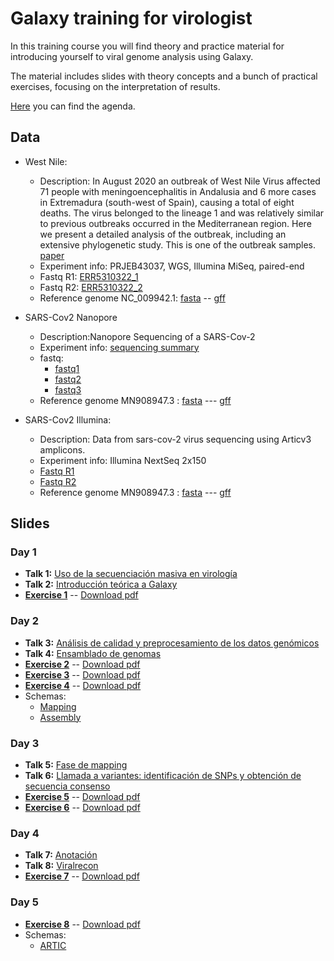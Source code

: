 # Galaxy training for virologist 
In this training course you will find theory and practice material for introducing yourself to viral genome analysis using Galaxy.

The material includes slides with theory concepts and a bunch of practical exercises, focusing on the interpretation of results.

[Here](slides/programa_virus-galaxy-ISCIII_2023_1week.pdf) you can find the agenda.

## Data

- West Nile:
    - Description: In August 2020 an outbreak of West Nile Virus affected 71 people with meningoencephalitis in Andalusia and 6 more cases in Extremadura (south-west of Spain), causing a total of eight deaths. The virus belonged to the lineage 1 and was relatively similar to previous outbreaks occurred in the Mediterranean region. Here we present a detailed analysis of the outbreak, including an extensive phylogenetic study. This is one of the outbreak samples. [paper](https://pubmed.ncbi.nlm.nih.gov/34063166/)
    - Experiment info: PRJEB43037, WGS, Illumina MiSeq, paired-end
    - Fastq R1: [ERR5310322_1](https://ftp.sra.ebi.ac.uk/vol1/fastq/ERR531/002/ERR5310322/ERR5310322_1.fastq.gz)
    - Fastq R2: [ERR5310322_2](https://ftp.sra.ebi.ac.uk/vol1/fastq/ERR531/002/ERR5310322/ERR5310322_2.fastq.gz)
    - Reference genome NC_009942.1: [fasta](https://ftp.ncbi.nlm.nih.gov/genomes/all/GCF/000/875/385/GCF_000875385.1_ViralProj30293/GCF_000875385.1_ViralProj30293_genomic.fna.gz) -- [gff](https://ftp.ncbi.nlm.nih.gov/genomes/all/GCF/000/875/385/GCF_000875385.1_ViralProj30293/GCF_000875385.1_ViralProj30293_genomic.gff.gz)

- SARS-Cov2 Nanopore
    - Description:Nanopore Sequencing of a SARS-Cov-2 
    - Experiment info: [sequencing summary](https://github.com/nf-core/test-datasets/blob/viralrecon/nanopore/minion/sequencing_summary.txt)
    - fastq: 
        - [fastq1](https://github.com/nf-core/test-datasets/blob/viralrecon/nanopore/minion/fastq_pass/barcode01/FAO93606_pass_barcode01_7650855b_0.fastq)
        - [fastq2](https://github.com/nf-core/test-datasets/blob/viralrecon/nanopore/minion/fastq_pass/barcode01/FAO93606_pass_barcode01_7650855b_1.fastq)
        - [fastq3](https://github.com/nf-core/test-datasets/blob/viralrecon/nanopore/minion/fastq_pass/barcode01/FAO93606_pass_barcode01_7650855b_2.fastq)
    - Reference genome MN908947.3 : [fasta](https://ftp.ncbi.nlm.nih.gov/genomes/all/GCA/009/858/895/GCA_009858895.3_ASM985889v3/GCA_009858895.3_ASM985889v3_genomic.fna.gz) --- [gff](https://ftp.ncbi.nlm.nih.gov/genomes/all/GCA/009/858/895/GCA_009858895.3_ASM985889v3/GCA_009858895.3_ASM985889v3_genomic.gff.gz)

- SARS-Cov2 Illumina:
    - Description: Data from sars-cov-2 virus sequencing using Articv3 amplicons.
    - Experiment info: Illumina NextSeq 2x150
    - [Fastq R1](https://zenodo.org/record/5718923/files/SARSCOV2-1_R1.fastq?download=1)
    - [Fastq R2](https://zenodo.org/record/5718923/files/SARSCOV2-1_R2.fastq?download=1)
    - Reference genome MN908947.3 : [fasta](https://ftp.ncbi.nlm.nih.gov/genomes/all/GCA/009/858/895/GCA_009858895.3_ASM985889v3/GCA_009858895.3_ASM985889v3_genomic.fna.gz) --- [gff](https://ftp.ncbi.nlm.nih.gov/genomes/all/GCA/009/858/895/GCA_009858895.3_ASM985889v3/GCA_009858895.3_ASM985889v3_genomic.gff.gz)

## Slides

### Day 1

- **Talk 1:** [Uso de la secuenciación masiva en virología](slides/20231113_3ED_curso_galaxy.virus_session1.1_Introduccion_ICuesta.pdf)
- **Talk 2:** [Introducción teórica a Galaxy](slides/galaxy_virus_dia1.2_introducción_galaxy.pdf)
- [**Exercise 1**](exercises/01_introduction_to_galaxy.md) -- [Download pdf](exercises/01_introduction_to_galaxy.pdf)

### Day 2

- **Talk 3:** [Análisis de calidad y preprocesamiento de los datos genómicos](slides/curso_ViralGalaxy_quality_assesment.pdf)
- **Talk 4:** [Ensamblado de genomas](slides/20231114_3ED_curso_galaxy.virus_session2.3_assembly_ICuesta.pdf)
- [**Exercise 2**](exercises/02_quality.md) -- [Download pdf](exercises/02_quality.pdf)
- [**Exercise 3**](exercises/04_assembly_illumina.md) -- [Download pdf](exercises/04_assembly_illumina.pdf)
- [**Exercise 4**](exercises/05_assembly_nanopore.md) -- [Download pdf](exercises/05_assembly_nanopore.pdf)
- Schemas:
    - [Mapping](slides/io_workflow_mapping.pdf)
    - [Assembly](slides/io_workflow_assembly.pdf)

### Day 3

- **Talk 5:** [Fase de mapping](slides/curso_ViralGalaxy_session_Mapping.pdf)
- **Talk 6:** [Llamada a variantes: identificación de SNPs y obtención de secuencia consenso](slides/curso_ViralGalaxy_session_VariantCallingConsensus.pdf)
- [**Exercise 5**](exercises/03_mapping.md) -- [Download pdf](exercises/03_mapping.pdf)
- [**Exercise 6**](exercises/06_variant_calling_illumina.md) -- [Download pdf](exercises/06_variant_calling_illumina.pdf)

### Day 4
- **Talk 7:** [Anotación](slides/20221117_2ED_curso_galaxy.virus_session4.1_annotation_ICuesta.pdf)
- **Talk 8:** [Viralrecon](slides/08_viralrecon.pdf)
- [**Exercise 7**](exercises/07_anotation.md) -- [Download pdf](exercises/07_anotation.pdf)


### Day 5
- [**Exercise 8**](exercises/08_viralrecon.md) -- [Download pdf](exercises/08_viralrecon.pdf)
- Schemas:
    - [ARTIC](slides/io_workflow_ARTIC.pdf)
